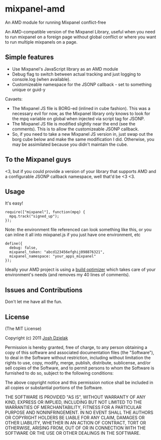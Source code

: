 mixpanel-amd
============

An AMD module for running Mixpanel conflict-free

An AMD-compatible version of the Mixpanel Library, useful when you need to run mixpanel
on a foreign page without global conflict or where you want to run multiple mixpanels on a page.

Simple features
-------------
*   Use Mixpanel's JavaScript library as an AMD module
*   Debug flag to switch between actual tracking and just logging to console.log (when available).
*   Customizeable namespace for the JSONP callback - set to something unique or guid-y

Cavaets:
*   The Mixpanel JS file is BORG-ed (inlined in cube fashion). This was a necessary evil for now, as the Mixpanel library only knows to look for the mpq variable on global when injected via script tag for JSONP.
*   The Mixpanel JS file is modified slightly near the end (see the comments). This is to allow the customizeable JSONP callback.
*   So, if you need to take a new Mixpanel JS version in, just swap out the borg cube below and make the same modification I did. Otherwise, you may be assimilated because you didn't maintain the cube.

To the Mixpanel guys
-------------
<3, but if you could provide a version of your library that supports AMD and a
configurable JSONP callback namespace, well that'd be <3 <3.

Usage
-------------

It's easy!

    require(["mixpanel"], function(mpq) {
      mpq.track("signed_up");
    });

Note: the environment file referenced can look something like this, or you
can inline it all into mixpanel.js if you just have one environment, etc

    define({
      debug: false,
      mixpanel_token: "abcd123456efghij098876321",
      mixpanel_namespace: "your_apps_mixpanel"
    });

Ideally your AMD project is using a [build optimizer](http://requirejs.org/docs/optimization.html)
which takes care of your environment's needs (and removes my 40 lines of comments).

Issues and Contributions
------------------------
Don't let me have all the fun.

License
-------
(The MIT License)

Copyright (c) 2011 [Josh Dzielak](http://joshdzielak.com)

Permission is hereby granted, free of charge, to any person obtaining a copy
of this software and associated documentation files (the "Software"), to deal
in the Software without restriction, including without limitation the rights
to use, copy, modify, merge, publish, distribute, sublicense, and/or sell
copies of the Software, and to permit persons to whom the Software is
furnished to do so, subject to the following conditions:

The above copyright notice and this permission notice shall be included in
all copies or substantial portions of the Software.

THE SOFTWARE IS PROVIDED "AS IS", WITHOUT WARRANTY OF ANY KIND, EXPRESS OR
IMPLIED, INCLUDING BUT NOT LIMITED TO THE WARRANTIES OF MERCHANTABILITY,
FITNESS FOR A PARTICULAR PURPOSE AND NONINFRINGEMENT. IN NO EVENT SHALL THE
AUTHORS OR COPYRIGHT HOLDERS BE LIABLE FOR ANY CLAIM, DAMAGES OR OTHER
LIABILITY, WHETHER IN AN ACTION OF CONTRACT, TORT OR OTHERWISE, ARISING
FROM, OUT OF OR IN CONNECTION WITH THE SOFTWARE OR THE USE OR OTHER DEALINGS
IN THE SOFTWARE.
